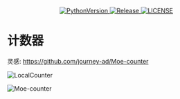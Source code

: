 <p align="center">
    <a href="https://github.com/MarkusJoe/QWeather">
        <img src="https://img.shields.io/badge/Python-3.9.x-blue.svg" alt="PythonVersion">
        <img src="https://img.shields.io/badge/release-3.2.3-green.svg" alt="Release">
        <img src="https://img.shields.io/badge/LINCESE-Apache2.0-orange.svg" alt="LICENSE">
    </a>
</p>

# 计数器
灵感: https://github.com/journey-ad/Moe-counter

![LocalCounter](http://127.0.0.1:5000/API?owner=sdsdsdsdsdsdawioruvniovenyrui)

![Moe-counter](https://count.getloli.com/get/@Moe-counter.github)


